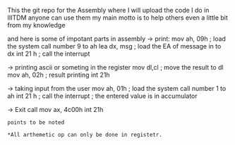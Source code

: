 This the git repo for the Assembly where I will upload the code I do in IIITDM 
anyone can use them my main motto is to help others even a little bit from my knowledge 

and here is some of impotant parts in assembly 
-> print:
    mov ah, 09h                             ; load the system call number 9 to ah
    lea dx, msg                             ; load the EA of message in to dx
    int 21 h                                ; call the interrupt

->  printing ascii or someting in the register
    mov dl,cl                               ; move the result to dl
    mov ah, 02h                             ; result printing
    int 21h

->  taking input from the user
    mov ah, 01h                             ; load the system call number 1 to ah
    int 21 h ; call the interrupt           ; the entered value is in accumulator

->  Exit call
    mov ax, 4c00h
    int 21h


    points to be noted

    *All arthemetic op can only be done in registetr.
    
